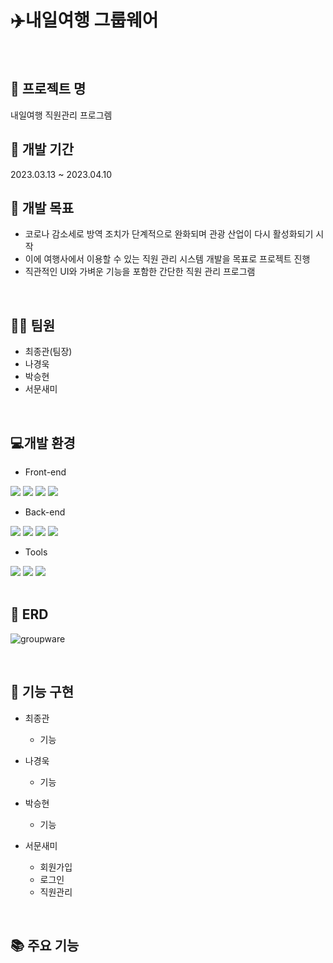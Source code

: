 # ✈️내일여행 그룹웨어 <br>

<br>

## 📂 프로젝트 명
내일여행 직원관리 프로그렘

## 📅 개발 기간
2023.03.13 ~ 2023.04.10

## 📌 개발 목표
* 코로나 감소세로 방역 조치가 단계적으로 완화되며 관광 산업이 다시 활성화되기 시작
* 이에 여행사에서 이용할 수 있는 직원 관리 시스템 개발을 목표로 프로젝트 진행
* 직관적인 UI와 가벼운 기능을 포함한 간단한 직원 관리 프로그램

<br>

## 🧑‍💻 팀원

* 최종관(팀장)
* 나경욱
* 박승현
* 서문새미

<br>

## 💻개발 환경
* Front-end
<div>
<img src="https://img.shields.io/badge/HTML-E34F26?style=flat-square&logo=HTML5&logoColor=white"/>
<img src="https://img.shields.io/badge/CSS-1572B6?style=flat-square&logo=CSS3&logoColor=white"/>
<img src="https://img.shields.io/badge/JavaScript-F7DF1E?style=flat-square&logo=JavaScript&logoColor=white"/>
<img src="https://img.shields.io/badge/jquery-0769AD?style=flat-square&logo=jquery&logoColor=white"/>
</div>

* Back-end
<div>
<img src="https://img.shields.io/badge/Java-007396?style=flat-square&logo=java&logoColor=white"/>
<img src="https://img.shields.io/badge/springboot-6DB33F?style=flat-square&logo=springboot&logoColor=white"/>
<img src="https://img.shields.io/badge/mysql-4479A1?style=flat-square&logo=mysql&logoColor=white"/>
<img src="https://img.shields.io/badge/apachetomcat-F8DC75?style=flat-square&logo=apachetomcat&logoColor=white"/>
</div>

* Tools
<div>
<img src="https://img.shields.io/badge/git-F05032?style=flat-square&logo=git&logoColor=white"/>
<img src="https://img.shields.io/badge/spring-6DB33F?style=flat-square&logo=spring&logoColor=white"/>
<img src="https://img.shields.io/badge/visualstudiocode-5C2D91?style=flat-square&logo=visualstudiocode&logoColor=white"/>
</div>

<br>

## 💾 ERD

![groupware](https://user-images.githubusercontent.com/122348810/230708390-77970d5c-ae6a-4196-b89d-c1db5f3b94a4.png)

<br>

## 📄 기능 구현

* 최종관
  * 기능
  
* 나경욱
  * 기능

* 박승현
  * 기능

* 서문새미
  * 회원가입
  * 로그인
  * 직원관리

<br>

## 📚 주요 기능

